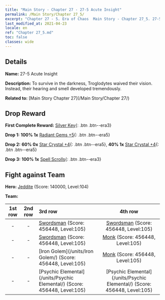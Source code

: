 ```yaml
---
title: "Main Story - Chapter 27 - 27-5 Acute Insight"
permalink: /Main Story/Chapter 27_5/
excerpt: "Chapter 27 - 5. Era of Chaos  Main Story - Chapter 27_5. 27-5 Acute Insight"
last_modified_at: 2021-04-23
locale: en
ref: "Chapter 27_5.md"
toc: false
classes: wide
---
```


## Details

 **Name:** 27-5 Acute Insight

 **Description:** To survive in the darkness, Troglodytes waived their vision. Instead, their hearing and smell developed tremendously.

 **Related to:** [Main Story Chapter 27](/Main Story/Chapter 27/)

## Drop Reward

 **First Complete Reward:** [Silver Key](/Items/con_693/){: .btn .btn--era3}

 **Drop 1:** **100% 1x** [Radiant Gems +5](/Items/mat_100/){: .btn .btn--era5}

 **Drop 2:** **60% 0x** [Star Crystal +4](/Items/mat_94/){: .btn .btn--era5}, **40% 1x** [Star Crystal +4](/Items/mat_94/){: .btn .btn--era5}

 **Drop 3:** **100% 1x** [Spell Scrolls](/Items/con_694/){: .btn .btn--era3}


## Fight against Team
 **Hero:** [Jeddite](/heroes/Jeddite/) (Score: 140000, Level:104)

 **Team:**


  | 1st row | 2nd row | 3rd row | 4th row |
  |:----:|:----:|:----|:----:|
  | - | - | [Swordsman](/units/Swordsman/) (Score: 456448, Level:105)  | [Swordsman](/units/Swordsman/) (Score: 456448, Level:105)  |
  | - | - | [Swordsman](/units/Swordsman/) (Score: 456448, Level:105)  | [Monk](/units/Monk/) (Score: 456448, Level:105)  |
  | - | - | [Iron Golem](/units/Iron Golem/) (Score: 456448, Level:105)  | [Monk](/units/Monk/) (Score: 456448, Level:105)  |
  | - | - | [Psychic Elemental](/units/Psychic Elemental/) (Score: 456448, Level:105)  | [Psychic Elemental](/units/Psychic Elemental/) (Score: 456448, Level:105)  |


